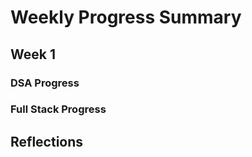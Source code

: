 # Weekly Progress Summary  

## Week 1

### **DSA Progress**  

### **Full Stack Progress**

## **Reflections**
